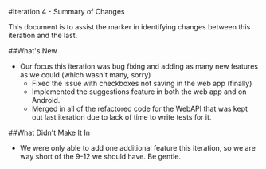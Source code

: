 #Iteration 4 - Summary of Changes

This document is to assist the marker in identifying changes between this iteration and the last.

##What's New

* Our focus this iteration was bug fixing and adding as many new features as we could (which wasn't many, sorry)
  * Fixed the issue with checkboxes not saving in the web app (finally)
  * Implemented the suggestions feature in both the web app and on Android.
  * Merged in all of the refactored code for the WebAPI that was kept out last iteration due to lack of time to write tests for it.
  
##What Didn't Make It In

* We were only able to add one additional feature this iteration, so we are way short of the 9-12 we should have. Be gentle.
